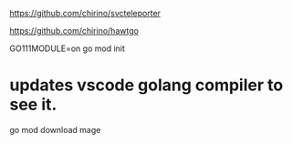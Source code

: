 https://github.com/chirino/svcteleporter

https://github.com/chirino/hawtgo

GO111MODULE=on
go mod init
# updates vscode golang compiler to see it.
go mod download 
mage